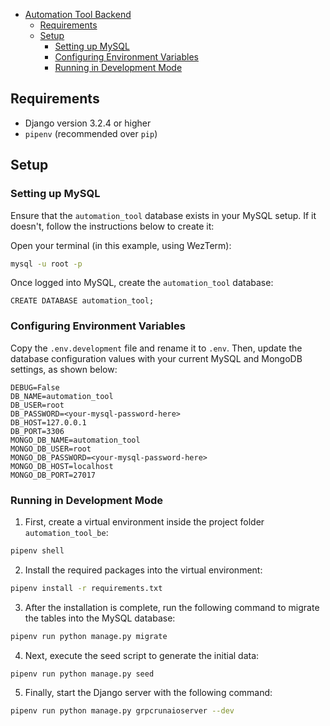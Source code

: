 <!--toc:start-->
- [Automation Tool Backend](#automation-tool-backend)
  - [Requirements](#requirements)
  - [Setup](#setup)
    - [Setting up MySQL](#setting-up-mysql)
    - [Configuring Environment Variables](#configuring-environment-variables)
    - [Running in Development Mode](#running-in-development-mode)
<!--toc:end-->

## Requirements

- Django version 3.2.4 or higher
- `pipenv` (recommended over `pip`)

## Setup

### Setting up MySQL

Ensure that the `automation_tool` database exists in your MySQL setup. If it doesn't, follow the instructions below to create it:

Open your terminal (in this example, using WezTerm):

```zsh
mysql -u root -p
```

Once logged into MySQL, create the `automation_tool` database:

```mysql
CREATE DATABASE automation_tool;
```

### Configuring Environment Variables

Copy the `.env.development` file and rename it to `.env`. Then, update the database configuration values with your current MySQL and MongoDB settings, as shown below:

```env
DEBUG=False
DB_NAME=automation_tool
DB_USER=root
DB_PASSWORD=<your-mysql-password-here>
DB_HOST=127.0.0.1
DB_PORT=3306
MONGO_DB_NAME=automation_tool
MONGO_DB_USER=root
MONGO_DB_PASSWORD=<your-mysql-password-here>
MONGO_DB_HOST=localhost
MONGO_DB_PORT=27017
```

### Running in Development Mode

1. First, create a virtual environment inside the project folder `automation_tool_be`:
    
```zsh
pipenv shell
```
    
2. Install the required packages into the virtual environment:

```zsh
pipenv install -r requirements.txt
```
    
3. After the installation is complete, run the following command to migrate the tables into the MySQL database:
    
```zsh
pipenv run python manage.py migrate
```
    
4. Next, execute the seed script to generate the initial data:

```zsh
pipenv run python manage.py seed
```
    
5. Finally, start the Django server with the following command:
    
```zsh
pipenv run python manage.py grpcrunaioserver --dev
```
